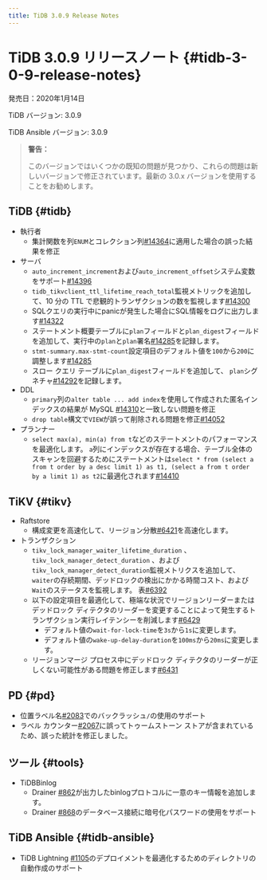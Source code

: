 ```yaml
---
title: TiDB 3.0.9 Release Notes
---
```


# TiDB 3.0.9 リリースノート {#tidb-3-0-9-release-notes}

発売日：2020年1月14日

TiDB バージョン: 3.0.9

TiDB Ansible バージョン: 3.0.9

> **警告：**
>
> このバージョンではいくつかの既知の問題が見つかり、これらの問題は新しいバージョンで修正されています。最新の 3.0.x バージョンを使用することをお勧めします。

## TiDB {#tidb}

-   執行者
    -   集計関数を列`ENUM`とコレクション列[#14364](https://github.com/pingcap/tidb/pull/14364)に適用した場合の誤った結果を修正
-   サーバ
    -   `auto_increment_increment`および`auto_increment_offset`システム変数をサポート[#14396](https://github.com/pingcap/tidb/pull/14396)
    -   `tidb_tikvclient_ttl_lifetime_reach_total`監視メトリックを追加して、10 分の TTL で悲観的トランザクションの数を監視します[#14300](https://github.com/pingcap/tidb/pull/14300)
    -   SQLクエリの実行中にpanicが発生した場合にSQL情報をログに出力します[#14322](https://github.com/pingcap/tidb/pull/14322)
    -   ステートメント概要テーブルに`plan`フィールドと`plan_digest`フィールドを追加して、実行中の`plan`と`plan`署名[#14285](https://github.com/pingcap/tidb/pull/14285)を記録します。
    -   `stmt-summary.max-stmt-count`設定項目のデフォルト値を`100`から`200`に調整します[#14285](https://github.com/pingcap/tidb/pull/14285)
    -   スロー クエリ テーブルに`plan_digest`フィールドを追加して、 `plan`シグネチャ[#14292](https://github.com/pingcap/tidb/pull/14292)を記録します。
-   DDL
    -   `primary`列の`alter table ... add index`を使用して作成された匿名インデックスの結果が MySQL [#14310](https://github.com/pingcap/tidb/pull/14310)と一致しない問題を修正
    -   `drop table`構文で`VIEW`が誤って削除される問題を修正[#14052](https://github.com/pingcap/tidb/pull/14052)
-   プランナー
    -   `select max(a), min(a) from t`などのステートメントのパフォーマンスを最適化します。 `a`列にインデックスが存在する場合、テーブル全体のスキャンを回避するためにステートメントは`select * from (select a from t order by a desc limit 1) as t1, (select a from t order by a limit 1) as t2`に最適化されます[#14410](https://github.com/pingcap/tidb/pull/14410)

## TiKV {#tikv}

-   Raftstore
    -   構成変更を高速化して、リージョン分散[#6421](https://github.com/tikv/tikv/pull/6421)を高速化します。
-   トランザクション
    -   `tikv_lock_manager_waiter_lifetime_duration` 、 `tikv_lock_manager_detect_duration` 、および`tikv_lock_manager_detect_duration`監視メトリクスを追加して、 `waiter`の存続期間、デッドロックの検出にかかる時間コスト、および`Wait`のステータスを監視します。 表[#6392](https://github.com/tikv/tikv/pull/6392)
    -   以下の設定項目を最適化して、極端な状況でリージョンリーダーまたはデッドロック ディテクタのリーダーを変更することによって発生するトランザクション実行レイテンシーを削減します[#6429](https://github.com/tikv/tikv/pull/6429)
        -   デフォルト値の`wait-for-lock-time`を`3s`から`1s`に変更します。
        -   デフォルト値の`wake-up-delay-duration`を`100ms`から`20ms`に変更します。
    -   リージョンマージ プロセス中にデッドロック ディテクタのリーダーが正しくない可能性がある問題を修正します[#6431](https://github.com/tikv/tikv/pull/6431)

## PD {#pd}

-   位置ラベル名[#2083](https://github.com/pingcap/pd/pull/2083)でのバックラッシュ`/`の使用のサポート
-   ラベル カウンター[#2067](https://github.com/pingcap/pd/pull/2067)に誤ってトゥームストーン ストアが含まれているため、誤った統計を修正しました。

## ツール {#tools}

-   TiDBBinlog
    -   Drainer [#862](https://github.com/pingcap/tidb-binlog/pull/862)が出力したbinlogプロトコルに一意のキー情報を追加します。
    -   Drainer [#868](https://github.com/pingcap/tidb-binlog/pull/868)のデータベース接続に暗号化パスワードの使用をサポート

## TiDB Ansible {#tidb-ansible}

-   TiDB Lightning [#1105](https://github.com/pingcap/tidb-ansible/pull/1105)のデプロイメントを最適化するためのディレクトリの自動作成のサポート
